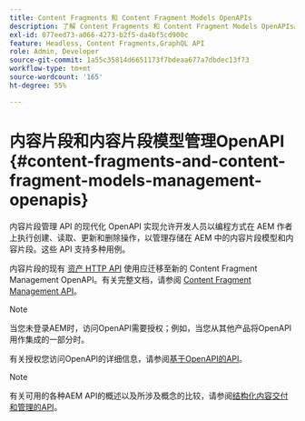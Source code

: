 ```yaml
---
title: Content Fragments 和 Content Fragment Models OpenAPIs
description: 了解 Content Fragments 和 Content Fragment Models OpenAPIs。
exl-id: 077eed73-a066-4273-b2f5-da4bf5cd900c
feature: Headless, Content Fragments,GraphQL API
role: Admin, Developer
source-git-commit: 1a55c35814d6651173f7bdeaa677a7dbdec13f73
workflow-type: tm+mt
source-wordcount: '165'
ht-degree: 55%

---
```


# 内容片段和内容片段模型管理OpenAPI {#content-fragments-and-content-fragment-models-management-openapis}

内容片段管理 API 的现代化 OpenAPI 实现允许开发人员以编程方式在 AEM 作者上执行创建、读取、更新和删除操作，以管理存储在 AEM 中的内容片段模型和内容片段。这些 API 支持多种用例。

内容片段的现有 [资产 HTTP API](https://experienceleague.adobe.com/zh-hans/docs/experience-manager-cloud-service/content/assets/admin/mac-api-assets) 使用应迁移至新的 Content Fragment Management OpenAPI。有关完整文档，请参阅 [Content Fragment Management API](https://developer.adobe.com/experience-cloud/experience-manager-apis/api/stable/sites/)。

>[!NOTE]
>
>当您未登录AEM时，访问OpenAPI需要授权；例如，当您从其他产品将OpenAPI用作集成的一部分时。
>
>有关授权您访问OpenAPI的详细信息，请参阅[基于OpenAPI的API](/help/implementing/developing/open-api-based-apis.md)。

>[!NOTE]
>
>有关可用的各种AEM API的概述以及所涉及概念的比较，请参阅[结构化内容交付和管理的API](/help/headless/apis-headless-and-content-fragments.md)。
